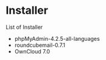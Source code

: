 Installer
=========

List of Installer

  - phpMyAdmin-4.2.5-all-languages
  - roundcubemail-0.7.1
  - OwnCloud 7.0
